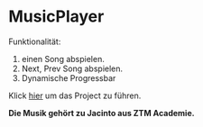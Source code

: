 # MusicPlayer
Funktionalität:
1. einen Song abspielen.
2. Next, Prev Song abspielen.
3. Dynamische Progressbar

Klick [hier](https://hientran12.github.io/MusicPlayer/) um das Project zu führen.

**Die Musik gehört zu Jacinto aus ZTM Academie.**
